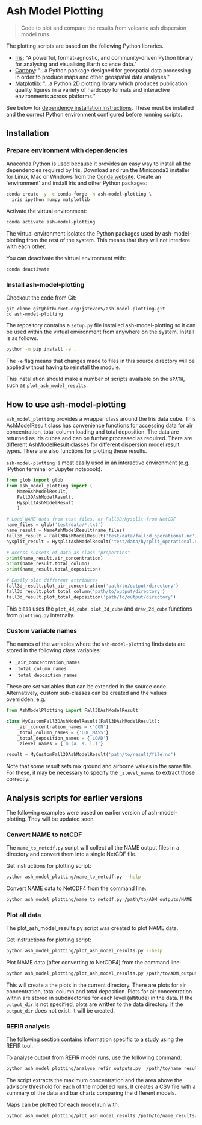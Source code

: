 # Ash Model Plotting

> Code to plot and compare the results from volcanic ash dispersion model runs.

The plotting scripts are based on the following Python libraries.

+ [Iris](https://scitools.org.uk/iris/docs/latest): "A powerful,
  format-agnostic, and community-driven Python library for analysing and
visualising Earth science data."
+ [Cartopy](https://scitools.org.uk/cartopy/docs/v0.16/index.html): "...a Python
  package designed for geospatial data processing in order to produce maps and other geospatial data analyses."
+ [Matplotlib](https://matplotlib.org/): "...a Python 2D plotting library which
  produces publication quality figures in a variety of hardcopy formats and
  interactive environments across platforms."

See below for [dependency installation instructions](#dependencies).
These must be installed and the correct Python environment configured before running scripts.


## Installation

### Prepare environment with dependencies

Anaconda Python is used because it provides an easy way to install all the
dependencies required by Iris.
Download and run the Miniconda3 installer for Linux, Mac or Windows from the [Conda website](https://conda.io/miniconda.html).
Create an 'environment' and install Iris and other Python packages:

```bash
conda create -y -c conda-forge -n ash-model-plotting \
  iris ipython numpy matplotlib
```

Activate the virtual environment:

```bash
conda activate ash-model-plotting
```

The virtual environment isolates the Python packages used by ash-model-plotting from the rest of the system.
This means that they will not interfere with each other.

You can deactivate the virtual environment with:

```bash
conda deactivate
```

### Install ash-model-plotting

Checkout the code from Git:

```
git clone git@bitbucket.org:jsteven5/ash-model-plotting.git
cd ash-model-plotting
```

The repository contains a `setup.py` file installed ash-model-plotting so it can be used within the virtual environment from anywhere on the system.
Install is as follows.

```bash
python -m pip install -e .
```

The `-e` flag means that changes made to files in this source directory will be
applied without having to reinstall the module.

This installation should make a number of scripts available on the `$PATH`,
such as `plot_ash_model_results`.

## How to use ash-model-plotting

`ash_model_plotting` provides a wrapper class around the Iris data cube.
This AshModelResult class has convenience functions for accessing data for air
concentration, total column loading and total deposition.
The data are returned as Iris cubes and can be further processed as required.
There are different AshModelResult classes for different dispersion model
result types.
There are also functions for plotting these results.

`ash-model-plotting` is most easily used in an interactive environment (e.g.
IPython terminal or Jupyter notebook).

```python
from glob import glob
from ash_model_plotting import (
    NameAshModelResult,
    Fall3DAshModelResult,
    HysplitAshModelResult
    )

# Load NAME data from text files, or Fall3D/Hysplit from NetCDF
name_files = glob('test/data/*.txt')
name_result = NameAshModelResult(name_files)
fall3d_result = Fall3DAshModelResult('test/data/fall3d_operational.nc')
hysplit_result = HysplitAshModelResult('test/data/hysplit_operational.nc')

# Access subsets of data as class "properties"
print(name_result.air_concentration)
print(name_result.total_column)
print(name_result.total_deposition)

# Easily plot different attributes
fall3d_result.plot_air_concentration('path/to/output/directory')
fall3d_result.plot_total_column('path/to/output/directory')
fall3d_result.plot_total_deposition('path/to/output/directory')
```

This class uses the `plot_4d_cube`, `plot_3d_cube` and `draw_2d_cube` functions from `plotting.py` internally.


### Custom variable names

The names of the variables where the `ash-model-plotting` finds data are
stored in the following class variables:

+ `_air_concentration_names`
+ `_total_column_names`
+ `_total_deposition_names`

These are *set* variables that can be extended in the source code.
Alternatively, custom sub-classes can be created and the values overridden,
e.g.

```python
from AshModelPlotting import Fall3DAshModelResult

class MyCustomFall3DAshModelResult(Fall3DAshModelResult):
    _air_concentration_names = {'CON'}
    _total_column_names = {'COL_MASS'}
    _total_deposition_names = {'LOAD'}
    _zlevel_names = {'m (a. s. l.)'}

result = MyCustomFall3DAshModelResult('path/to/result/file.nc')
```

Note that some result sets mix ground and airborne values in the same file.
For these, it may be necessary to specify the `_zlevel_names` to extract those
correctly.


## Analysis scripts for earlier versions

The following examples were based on earlier version of ash-model-plotting.
They will be updated soon.

### Convert NAME to netCDF

The `name_to_netcdf.py` script will collect all the NAME output files in a directory and convert them into a single NetCDF file.

Get instructions for plotting script:

```bash
python ash_model_plotting/name_to_netcdf.py --help
```

Convert NAME data to NetCDF4 from the command line:

```bash
python ash_model_plotting/name_to_netcdf.py /path/to/ADM_outputs/NAME
```


### Plot all data

The plot_ash_model_results.py script was created to plot NAME data.

Get instructions for plotting script:

```bash
python ash_model_plotting/plot_ash_model_results.py --help
```

Plot NAME data (after converting to NetCDF4) from the command line:

```bash
python ash_model_plotting/plot_ash_model_results.py /path/to/ADM_outputs/NAME/VA_Tutorial_NAME_output.nc --output_dir ./
```

This will create a the plots in the current directory.
There are plots for air concentration, total column and total deposition.
Plots for air concentration within are stored in subdirectories for each level (altitude) in the data.
If the `output_dir` is not specified, plots are written to the data directory.
If the `output_dir` does not exist, it will be created.



### REFIR analysis

The following section contains information specific to a study using the REFIR
tool.

To analyse output from REFIR model runs, use the following command:

```bash
python ash_model_plotting/analyse_refir_outputs.py  /path/to/name_results --output_dir /path/to/outputs
```

The script extracts the maximum concentration and the area above the advisory
threshold for each of the modelled runs.
It creates a CSV file with a summary of the data and bar charts comparing the
different models.

Maps can be plotted for each model run with:

```bash
python ash_model_plotting/plot_ash_model_results /path/to/name_results/Fields_grid88*.txt --output_dir /path/to/outputs
```

